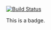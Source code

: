 [![Build Status](https://travis-ci.org/Pdhenson/Inventory.svg?branch=master)](https://travis-ci.org/Pdhenson/Inventory)

This is a badge.
